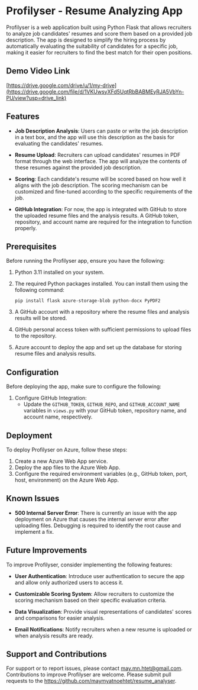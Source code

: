 # Profilyser - Resume Analyzing App

Profilyser is a web application built using Python Flask that allows recruiters to analyze job candidates' resumes and score them based on a provided job description. The app is designed to simplify the hiring process by automatically evaluating the suitability of candidates for a specific job, making it easier for recruiters to find the best match for their open positions.

## Demo Video Link
[https://drive.google.com/drive/u/1/my-drive](https://drive.google.com/file/d/1VKUwsyXFd5UqtRbBABMEyRJA5VbYn-PU/view?usp=drive_link)

## Features

- **Job Description Analysis**: Users can paste or write the job description in a text box, and the app will use this description as the basis for evaluating the candidates' resumes.

- **Resume Upload**: Recruiters can upload candidates' resumes in PDF format through the web interface. The app will analyze the contents of these resumes against the provided job description.

- **Scoring**: Each candidate's resume will be scored based on how well it aligns with the job description. The scoring mechanism can be customized and fine-tuned according to the specific requirements of the job.

- **GitHub Integration**: For now, the app is integrated with GitHub to store the uploaded resume files and the analysis results. A GitHub token, repository, and account name are required for the integration to function properly.

## Prerequisites

Before running the Profilyser app, ensure you have the following:

1. Python 3.11 installed on your system.

2. The required Python packages installed. You can install them using the following command:
   ```
   pip install flask azure-storage-blob python-docx PyPDF2
   ```

3. A GitHub account with a repository where the resume files and analysis results will be stored.

4. GitHub personal access token with sufficient permissions to upload files to the repository.

5. Azure account to deploy the app and set up the database for storing resume files and analysis results.

## Configuration

Before deploying the app, make sure to configure the following:

1. Configure GitHub Integration:
   - Update the `GITHUB_TOKEN`, `GITHUB_REPO`, and `GITHUB_ACCOUNT_NAME` variables in `views.py` with your GitHub token, repository name, and account name, respectively.

## Deployment

To deploy Profilyser on Azure, follow these steps:

1. Create a new Azure Web App service.
2. Deploy the app files to the Azure Web App.
3. Configure the required environment variables (e.g., GitHub token, port, host, environment) on the Azure Web App.

## Known Issues

- **500 Internal Server Error**: There is currently an issue with the app deployment on Azure that causes the internal server error after uploading files. Debugging is required to identify the root cause and implement a fix.

## Future Improvements

To improve Profilyser, consider implementing the following features:

- **User Authentication**: Introduce user authentication to secure the app and allow only authorized users to access it.

- **Customizable Scoring System**: Allow recruiters to customize the scoring mechanism based on their specific evaluation criteria.

- **Data Visualization**: Provide visual representations of candidates' scores and comparisons for easier analysis.

- **Email Notifications**: Notify recruiters when a new resume is uploaded or when analysis results are ready.

## Support and Contributions

For support or to report issues, please contact may.mn.htet@gmail.com. Contributions to improve Profilyser are welcome. Please submit pull requests to the https://github.com/maymyatnoehtet/resume_analyser.
